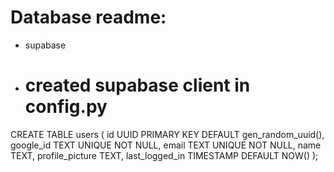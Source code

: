 # Database readme:

- supabase
- created supabase client in config.py
  =

CREATE TABLE users (
id UUID PRIMARY KEY DEFAULT gen_random_uuid(),
google_id TEXT UNIQUE NOT NULL,
email TEXT UNIQUE NOT NULL,
name TEXT,
profile_picture TEXT,
last_logged_in TIMESTAMP DEFAULT NOW()
);
